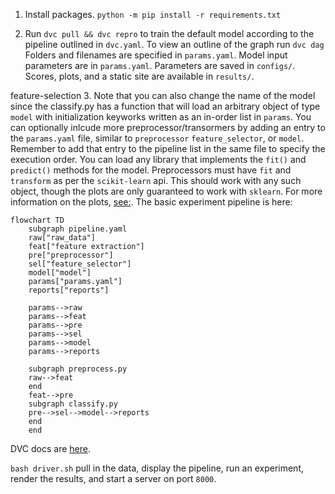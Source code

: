 1. Install packages. `python -m pip install -r requirements.txt`

2. Run `dvc pull && dvc repro` to train the default model according to the pipeline outlined in `dvc.yaml`. To view an outline of the graph run `dvc dag`
Folders and filenames are specified in `params.yaml`. Model input parameters are in `params.yaml`. Parameters are saved in `configs/`. Scores, plots, and a static site are available in `results/`.

feature-selection
3. Note that you can also change the name of the model since the classify.py has a function that will load an arbitrary object of type `model` with initialization keyworks written as an in-order list in `params`. You can optionally inlcude more preprocessor/transormers by adding an entry to the `params.yaml` file, similar to `preprocessor` `feature_selector`, or `model`. Remember to add that entry to the pipeline list in the same file to specify the execution order. You can load any library that implements the `fit()` and `predict()` methods for the model. Preprocessors must have `fit` and `transform` as per the `scikit-learn` api. This should work with any such object, though the plots are only guaranteed to work with `sklearn`. For more information on the plots, [see:](https://www.scikit-yb.org/en/latest/api/contrib/wrapper.html).
The basic experiment pipeline is here:

```mermaid
flowchart TD
	subgraph pipeline.yaml
	raw["raw_data"]
	feat["feature extraction"]
	pre["preprocessor"]
	sel["feature_selector"]
	model["model"]
	params["params.yaml"]
	reports["reports"]
	
	params-->raw
	params-->feat
	params-->pre
	params-->sel
	params-->model
	params-->reports
	
	subgraph preprocess.py
	raw-->feat
	end
	feat-->pre
	subgraph classify.py
	pre-->sel-->model-->reports
	end
	end
```
DVC docs are [here](https://dvc.org).

```bash driver.sh``` pull in the data, display the pipeline, run an experiment, render the results, and start a server on port `8000`.
